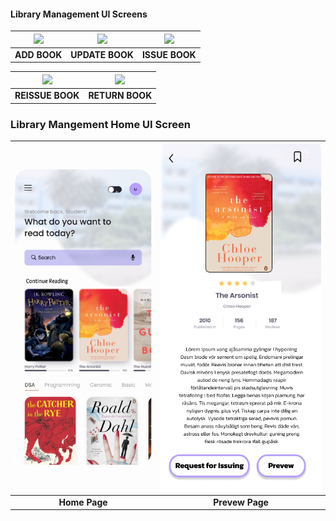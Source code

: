 #### Library Management UI Screens

|![](https://user-images.githubusercontent.com/72400676/162238207-5cdfb392-e1fa-4636-8ae2-7ead5261cfda.png)|![](https://user-images.githubusercontent.com/72400676/162244187-71621a52-ae56-4cb9-9ef7-03f4695ec2e1.png)|![](https://user-images.githubusercontent.com/72400676/162244442-4c5c2c24-dc00-4aca-bf1d-d587769df849.png)|
|:---:|:---:|:---:|
|**ADD BOOK**|**UPDATE BOOK**|**ISSUE BOOK**|

|![](https://user-images.githubusercontent.com/72400676/162245417-8e4870ae-6608-4fd4-8831-c95faa824b49.png)|![](https://user-images.githubusercontent.com/72400676/162245525-f5077ba2-0e83-4d1f-afc3-4392b23079ca.png)|
|:---:|:---:|
|**REISSUE BOOK**|**RETURN BOOK**|


### Library Mangement Home UI Screen
|![](https://github.com/Kunal-Kayal/EarthQuakeAndroidApp/blob/main/Ui/LibrARY%20hOME%20PAGE%20(1).png)|![](https://github.com/Kunal-Kayal/EarthQuakeAndroidApp/blob/main/Ui/Android%20-%206.png)|
|:---:|:---:|
|**Home Page**|**Prevew Page**|


